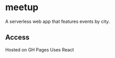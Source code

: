 # meetup
A serverless web app that features events by city. 

## Access 
Hosted on GH Pages
Uses React 
